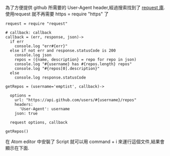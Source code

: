 為了方便提供 github 所需要的 User-Agent header,經過搜索找到了
[request 庫](https://www.npmjs.com/package/request).使用request
就不再需要 https = require "https" 了


    request = require "request"

    # callback: callback
    callback = (err, response, json)->
      if err
        console.log "err#{err}"
      else if not err and response.statusCode is 200
        console.log json
        repos = ({name, description} = repo for repo in json)
        console.log "#{username} has #{repos.length} repos"
        console.log "#{repos[0].description}"
      else
        console.log response.statusCode

    getRepos = (username='emptist', callback)->

      options =
        url: "https://api.github.com/users/#{username}/repos"
        headers:
          'User-Agent': username
        json: true

      request options, callback

    getRepos()

在 Atom editor 中安裝了 Script 就可以用 command + i 來運行這個文件,結果會顯示在下面.
